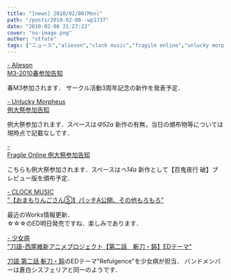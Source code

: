```yaml
---
title: "[news] 2010/02/08(Mon)"
path: "/posts/2010-02-08--wp1737"
date: "2010-02-08 21:27:22"
cover: "no-image.png"
author: "stfate"
tags: ["ニュース","alieson","clock music","fragile online","unlucky morpheus","少女病"]
---
```


<style type="text/css">
<!--
p {white-space: pre-wrap};
-->
</style>

<a  href="http://www.alieson.net/html/" target="_blank">- Alieson M3-2010春参加告知</a>
<div >春M3参加されます．
サークル活動3周年記念の新作を発表予定．</div>

<a  href="http://sound.jp/ankimo/" target="_blank">- Unlucky Morpheus 例大祭参加告知</a>
<div >例大祭参加されます．スペースは<em>ゆ52a</em>
新作の有無，当日の頒布物等については現時点で記載なしです．</div>

<a  href="http://www.shinsekai.co.uk/fragile/" target="_blank">- Fragile Online 例大祭参加告知</a>
<div >こちらも例大祭参加されます．スペースは<em>へ14a</em>
新作として【百鬼夜行 破】プレビュー版を頒布予定．</div>

<a  href="http://clock-music.net/" target="_blank">- CLOCK MUSIC "【おまもりんごさん⑤】パッチA公開、その他もろもろ"</a>
<div >最近のWorks情報更新．
<div >☆☆☆のED明日発売ですね．楽しみであります．</div></div>

<a  href="http://www.girldisease.com/" target="_blank">- 少女病 "刀語-西尾維新アニメプロジェクト【第二話　斬刀・鈍】EDテーマ"</a>
<div ><a href="http://www.katanagatari.com/" target="_blank">刀語 第二話 斬刀・鈍</a>のEDテーマ"Refulgence"を少女病が担当．
バンドメンバーは蒼白シスフェリアと同一のようです．</div>